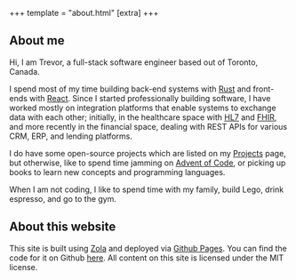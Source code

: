 +++
template = "about.html"
[extra]
+++
## About me

Hi, I am Trevor, a full-stack software engineer based out of Toronto, Canada.

I spend most of my time building back-end systems with [Rust][rust] and front-ends with [React][react]. Since I started professionally building software, I have worked mostly on integration platforms that enable systems to exchange data with each other; initially, in the healthcare space with [HL7][hl7] and [FHIR][fhir], and more recently in the financial space, dealing with REST APIs for various CRM, ERP, and lending platforms.

I do have some open-source projects which are listed on my [Projects][projects] page, but otherwise, like to spend time jamming on [Advent of Code][aoc], or picking up books to learn new concepts and programming languages.

When I am not coding, I like to spend time with my family, build Lego, drink espresso, and go to the gym.

## About this website

This site is built using [Zola][zola] and deployed via [Github Pages][gh-pages]. You can find the code for it on Github [here][site-git-link]. All content on this site is licensed under the MIT license.

[rust]: https://www.rust-lang.org/
[react]: https://react.dev/
[hl7]: https://www.hl7.org/
[fhir]: https://www.hl7.org/fhir/overview.html
[projects]: @/projects/_index.md
[aoc]: https://adventofcode.com/
[zola]: https://www.getzola.org/
[site-git-link]: https://github.com/hiltontj/trevorjhilton
[gh-pages]: https://pages.github.com/